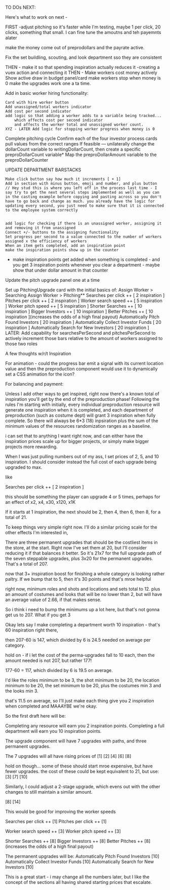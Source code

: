 TO DOs NEXT:

Here's what to work on next -

FIRST -adjust pitching so it's faster while I'm testing, maybe 1 per click, 20 clicks, something that small.
I can fine tune the amoutns and teh payemnts alater

make the money come out of preprodollars and the payrate active.

Fix the set buildling, scouting, and look department sso they are consistent

THEN - make it so that spending inspiration actually reduces it -creating a vuex action and connecting it
THEN - Make workers cost money actively
Show active draw in budget panel/card
make workers stop when money is 0
make the upgrades work one a ta time.

Add in basic worker hiring functionality:

    Card with hire worker button
    Add unassigned/total workers indicator
    Add cost per second indicator
    add logic so that adding a worker adds to a variable being tracked...
        which affects cost per second indicator
        and affects the worker total and unassigned worker count.
    XYZ - LATER Add logic for stopping worker progress when money is 0

Complete pitching cycle
Confirm each of the four investor process cards pull values from the correct ranges
If feasible — unilaterally change the dollarCount variable to writingDollarCount, then create a specific preproDollarCount variable\*
Map the preproDollarAmount variable to the preproDollarCounter

UPDATE DEPARTMENT BARSTACKS

    Make click button say how much it increments [ + 1]
    Add in section with minus button, emoji and number, and plus button
    // Hey stud this is where you left off in the process last time - I say try to get the next several steps implemented as well as you can in the casting example before copying and pasting across so you don't have to go back and change as much. you already have the logic for updating every second, you just need to make sure that it is connected to the employee system correctly


    add logic for checking if there is an unassigned worker, assigning it and removing it from unassigned
    Connect +/- buttons to the assigning functionality
    Set progress per second to a value connected to the number of workers assigned x the efficiency of workers
    When an item gets completed, add an inspiration point
    make the inspiration points show up in the counter

- make inspiration points get added when something is completed - and you get 3 inspiration points whenever you clear a department - maybe show that under dollar amount in that counter

Update the pitch upgrade panel one at a time

Set up PitchingUpgrade card with the initial basics of:
Assign Worker > Searching
Assign Worker > Pitching\*\*
Searches per click ++ [ 2 inspiration ]
Pitches per click ++ [ 2 inspiration ]
Worker search speed ++ [ 5 inspiration ]
Worker pitch speed ++ [ 5 inspiration ]
Shorter Searches ++ [ 10 inspiration ]
Bigger Investors ++ [ 10 inspiration ]
Better Pitches ++ [ 10 inspiration ](increases the odds of a high final payout)
Automatically Pitch Found Investors [ 20 inspiration ]
Automatically Collect Investor Funds [ 20 inspiration ]
Automatically Search for New Investors [ 20 inspiration ]
LATER: Add capability for searchesPerSecond and pitchesPerSecond to actively increment those bars relative to the amount of workers assigned to those two roles

A few thoughts w/r/t Inspiration

For animation - could the progress bar emit a signal with its current location value and then the preproduction component would use it to dynamically set a CSS animation for the icon?

For balancing and payment:

Unless I add other ways to get inspired, right now there's a known total of inspiration you'll get by the end of the preproduction phase! Following the rules I'm starting with initially, every individual preproduction resource will generate one inspiration when it is completed, and each department of preproduction (such as costume dept) will grant 3 inspiration when fully complete. So there will always be 6\*3 (18) inpsiration plus the sum of the minimum values of the resources randomization ranges as a baseline.

i can set that to anything I want right now, and can either have the inspiration prices scale up for bigger projects, or simply make bigger projects more rewarding.

When I was just pulling numbers out of my ass, I set prices of 2, 5, and 10 inspiration. I should consider instead the full cost of each upgrade being upgraded to max.

like

Searches per click ++ [ 2 inspiration ]

this should be something the player can upgrade 4 or 5 times, perhaps for an effect of
x2, x4, x30, x120, x1K

If it starts at 1 inspiration, the next should be 2, then 4, then 6, then 8, for a total of 21.

To keep things very simple right now. I'll do a similar pricing scale for the other effects I'm interested in,

There are three permanent upgrades that should be the costliest items in the store, at the start. Right now I've set them at 20, but I'll consider reducing it if that balances it better. So it's 21x7 for the full upgrade path of the seven steppable upgrades, plus 3x20 for the permanent upgrades. That's a total of 207.

now that 3+ inspiration boost for finishing a whole category is looking rather paltry. If we bump that to 5, then it's 30 points and that's mroe helpful

right now, minimum roles and shots and locations and sets total to 12. plus an amount of costumes and looks that will be no lower than 2, but will have an average value of 2.66, if that makes sense.

So i think i need to bump the minimums up a lot here, but that's not gonna get us to 207. What if you get 3

Okay lets say I make completing a department worth 10 inspiration - that's 60 inspiration right there,

then 207-60 is 147, which divided by 6 is 24.5 needed on average per category.

hold on - if i let the cost of the perma-upgrades fall to 10 each, then the amount needed is not 207, but rather 177!

177-60 = 117, which divided by 6 is 19.5 on average.

I'd like the roles minimum to be 3, the shot minimum to be 20, the location minimum to be 20, the set minimum to be 20, plus the costumes min 3 and the looks min 3.

that's 11.5 on average, so I'll just make each thing give you 2 inspiration when completed and MAAAYBE we're okay.

So the first draft here will be:

Completing any resource will earn you 2 inspiration points.
Completing a full department will earn you 10 inspiration points.

The upgrade component will have 7 upgrades with paths, and three permanent upgrades.

The 7 upgrades will all have rising prices of
[1] [2] [4] [6] [8]

hold on though... some of these should start mroe expensive, but have fewer upgrades. the cost of these could be kept equivalent to 21, but use:
[3] [7] [10]

Similarly, I could adjust a 2-stage upgrade, which evens out with the other changes to still maintain a similar amount.

[8] [14]

This would be good for improving the worker speeds

Searches per click ++ [1]
Pitches per click ++ [1]

Worker search speed ++ [3]
Worker pitch speed ++ [3]

Shorter Searches ++ [8]
Bigger Investors ++ [8]
Better Pitches ++ [8] (increases the odds of a high final payout)

The permanent upgrades will be:
Automatically Pitch Found Investors [10]
Automatically Collect Investor Funds [10]
Automatically Search for New Investors [10]

This is a great start - i may change all the numbers later, but I like the concept of the sections all having shared starting prices that escalate.
